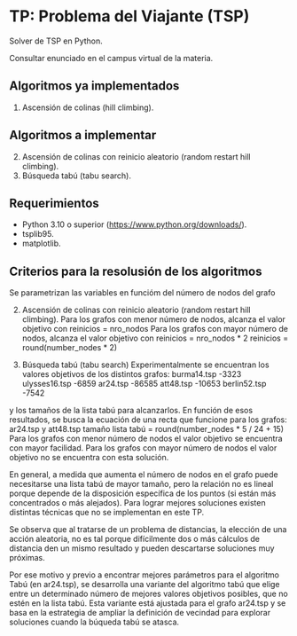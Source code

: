 # TP: Problema del Viajante (TSP)
Solver de TSP en Python. 

Consultar enunciado en el campus virtual de la materia.

## Algoritmos ya implementados
1. Ascensión de colinas (hill climbing).

## Algoritmos a implementar
2. Ascensión de colinas con reinicio aleatorio (random restart hill climbing).
3. Búsqueda tabú (tabu search).

## Requerimientos
* Python 3.10 o superior (https://www.python.org/downloads/).
* tsplib95.
* matplotlib.

## Criterios para la resolusión de los algoritmos
Se parametrizan las variables en funcióm del número de nodos del grafo

2. Ascensión de colinas con reinicio aleatorio (random restart hill climbing). 
Para los grafos con menor número de nodos, alcanza el valor objetivo con reinicios = nro_nodos
Para los grafos con mayor número de nodos, alcanza el valor objetivo con reinicios = nro_nodos * 2
reinicios = round(number_nodes * 2)

3. Búsqueda tabú (tabu search)
Experimentalmente se encuentran los valores objetivos de los distintos grafos:
burma14.tsp     -3323
ulysses16.tsp   -6859
ar24.tsp        -86585
att48.tsp       -10653
berlin52.tsp    -7542

y los tamaños de la lista tabú para alcanzarlos.
En función de esos resultados, se busca la ecuación de una recta que funcione para los grafos: ar24.tsp y att48.tsp
tamaño lista tabú = round(number_nodes * 5 / 24 + 15)
Para los grafos con menor número de nodos el valor objetivo se encuentra con mayor facilidad.
Para los grafos con mayor número de nodos el valor objetivo no se encuentra con esta solución.

En general, a medida que aumenta el número de nodos en el grafo puede necesitarse una lista tabú de mayor tamaño,
pero la relación no es lineal porque depende de la disposición específica de los puntos (si están más concentrados o más alejados). Para lograr mejores soluciones existen distintas técnicas que no se implementan en este TP.

Se observa que al tratarse de un problema de distancias, la elección de una acción aleatoria, no es tal porque difícilmente dos o más cálculos de distancia den un mismo resultado y pueden descartarse soluciones muy próximas.

Por ese motivo y previo a encontrar mejores parámetros para el algoritmo Tabú (en ar24.tsp), se desarrolla una variante del algoritmo tabú que elige entre un determinado número de mejores valores objetivos posibles, que no estén en la lista tabú. Esta variante está ajustada para el grafo ar24.tsp y se basa en la estrategia de ampliar la definición de vecindad para explorar soluciones cuando la búqueda tabú se atasca.


